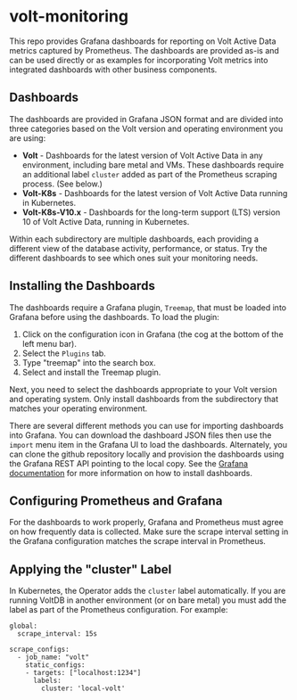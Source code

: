# volt-monitoring

This repo provides Grafana dashboards for reporting on Volt Active Data metrics captured by Prometheus. The dashboards are provided as-is and can be used directly or as examples for incorporating Volt metrics into integrated dashboards with other business components. 

## Dashboards

The dashboards are provided in Grafana JSON format and are divided into three categories based on the Volt version and operating environment you are using:

- **Volt** - Dashboards for the latest version of Volt Active Data in any environment, including bare metal and VMs. These dashboards require an additional label `cluster` added as part of the Prometheus scraping process. (See below.)
- **Volt-K8s** - Dashboards for the latest version of Volt Active Data running in Kubernetes.
- **Volt-K8s-V10.x** - Dashboards for the long-term support (LTS) version 10 of Volt Active Data, running in Kubernetes.

Within each subdirectory are multiple dashboards, each providing a different view of the database activity, performance, or status. Try the different dashboards to see which ones suit your monitoring needs.

## Installing the Dashboards

The dashboards require a Grafana plugin, `Treemap`, that must be loaded into Grafana before using the dashboards. To load the plugin:

1. Click on the configuration icon in Grafana (the cog at the bottom of the left menu bar).
2. Select the `Plugins` tab.
3. Type "treemap" into the search box.
4. Select and install the Treemap plugin.

Next, you need to select the dashboards appropriate to your Volt version and operating system. Only install dashboards from the subdirectory that matches your operating environment.

There are several different methods you can use for importing dashboards into Grafana. You can download the dashboard JSON files then use the `import` menu item in the Grafana UI to load the dashboards. Alternately, you can clone the github repository locally and provision the dashboards using the Grafana REST API pointing to the local copy. See the [Grafana documentation](https://grafana.com/docs/) for more information on how to install dashboards.

## Configuring Prometheus and Grafana

For the dashboards to work properly, Grafana and Prometheus must agree on how frequently data is collected. Make sure the scrape interval setting in the Grafana configuration matches the scrape interval in Prometheus.

## Applying the "cluster" Label

In Kubernetes, the Operator adds the `cluster` label automatically. If you are running VoltDB in another environment (or on bare metal) you must add the label as part of the Prometheus configuration. For example:

```
global:
  scrape_interval: 15s

scrape_configs:
  - job_name: "volt"
    static_configs:
    - targets: ["localhost:1234"]
      labels:
        cluster: 'local-volt'
```


